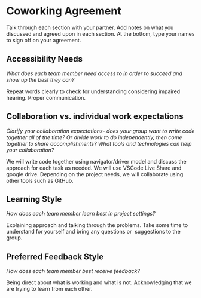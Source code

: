 # **Coworking Agreement**

Talk through each section with your partner. Add notes on what you discussed and agreed upon in each section. At the bottom, type your names to sign off on your agreement.


## **Accessibility Needs**

_What does each team member need access to in order to succeed and show up the best they can?_ 

Repeat words clearly to check for understanding considering impaired hearing. Proper communication. 


## **Collaboration vs. individual work expectations**

_Clarify your collaboration expectations- does your group want to write code together all of the time? Or divide work to do independently, then come together to share accomplishments? What tools and technologies can help your collaboration?_

We will write code together using navigator/driver model and discuss the approach for each task as needed. We will use VSCode Live Share and google drive. Depending on the project needs, we will collaborate using other tools such as GitHub. 


## **Learning Style**

_How does each team member learn best in project settings?_

Explaining approach and talking through the problems. Take some time to understand for yourself and bring any questions or  suggestions to the group. 


## **Preferred Feedback Style**

_How does each team member best receive feedback?_

Being direct about what is working and what is not. Acknowledging that we are trying to learn from each other.
